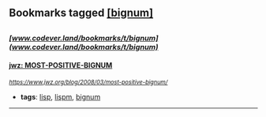 ## Bookmarks tagged [[bignum]](https://www.codever.land/search?q=[bignum])

_<sup><sup>[www.codever.land/bookmarks/t/bignum](www.codever.land/bookmarks/t/bignum)</sup></sup>_
---
#### [jwz: MOST-POSITIVE-BIGNUM](https://www.jwz.org/blog/2008/03/most-positive-bignum/)
_<sup>https://www.jwz.org/blog/2008/03/most-positive-bignum/</sup>_

* **tags**: [lisp](../tagged/lisp.md), [lispm](../tagged/lispm.md), [bignum](../tagged/bignum.md)
---

